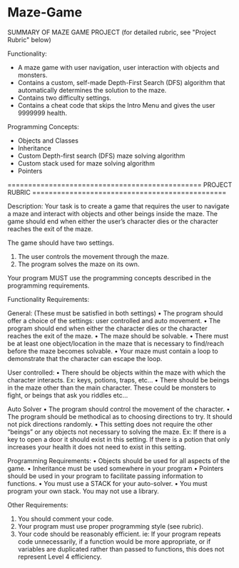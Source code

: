 # Maze-Game

SUMMARY OF MAZE GAME PROJECT (for detailed rubric, see "Project Rubric" below)

Functionality:
- A maze game with user navigation, user interaction with objects and monsters.
- Contains a custom, self-made Depth-First Search (DFS) algorithm that automatically determines the solution to the maze.
- Contains two difficulty settings.
- Contains a cheat code that skips the Intro Menu and gives the user 9999999 health.

Programming Concepts:
- Objects and Classes
- Inheritance
- Custom Depth-first search (DFS) maze solving algorithm
- Custom stack used for maze solving algorithm
- Pointers

===============================================                           PROJECT RUBRIC                           ===============================================

Description: Your task is to create a game that requires the user to navigate a maze and interact with objects and other beings inside the maze.
The game should end when either the user’s character dies or the character reaches the exit of the maze.

The game should have two settings.
1) The user controls the movement through the maze.
2) The program solves the maze on its own.

Your program MUST use the programming concepts described in the programming requirements.  

Functionality Requirements:

General: (These must be satisfied in both settings)
•	The program should offer a choice of the settings: user controlled and auto movement.
•	The program should end when either the character dies or the character reaches the exit of the maze. 
•	The maze should be solvable.
•	There must be at least one object/location in the maze that is necessary to find/reach before the maze becomes solvable.
•	Your maze must contain a loop to demonstrate that the character can escape the loop.

User controlled:
•	There should be objects within the maze with which the character interacts.  Ex: keys, potions, traps, etc…
•	There should be beings in the maze other than the main character. These could be monsters to fight, or beings that ask you riddles etc…

Auto Solver
•	The program should control the movement of the character. 
•	The program should be methodical as to choosing directions to try. It should not pick directions randomly.
•	This setting does not require the other “beings” or any objects not necessary to solving the maze. 
Ex: If there is a key to open a door it should exist in this setting. 
       If there is a potion that only increases your health it does not need to exist in this setting.


Programming Requirements:
•	Objects should be used for all aspects of the game.
•	Inheritance must be used somewhere in your program
•	Pointers should be used in your program to facilitate passing information to functions.
•	You must use a STACK for your auto-solver.
•	You must program your own stack. You may not use a library.

Other Requirements:
1.	You should comment your code.
2.	Your program must use proper programming style (see rubric).
3.	Your code should be reasonably efficient. 
ie: If your program repeats code unnecessarily, if a function would be more appropriate, or if variables are duplicated rather than passed to functions, this does not represent Level 4 efficiency.
